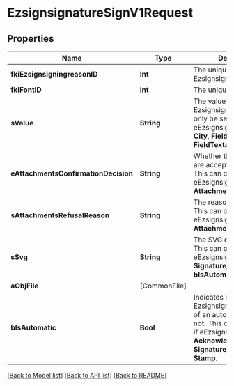 # EzsignsignatureSignV1Request

## Properties
Name | Type | Description | Notes
------------ | ------------- | ------------- | -------------
**fkiEzsignsigningreasonID** | **Int** | The unique ID of the Ezsignsigningreason | [optional] 
**fkiFontID** | **Int** | The unique ID of the Font | [optional] 
**sValue** | **String** | The value required for the Ezsignsignature.  This can only be set if eEzsignsignatureType is **City**, **FieldText** or **FieldTextarea** | [optional] 
**eAttachmentsConfirmationDecision** | **String** | Whether the attachment are accepted or refused.  This can only be set if eEzsignsignatureType is **AttachmentsConfirmation** | [optional] 
**sAttachmentsRefusalReason** | **String** | The reason of refused.  This can only be set if eEzsignsignatureType is **AttachmentsConfirmation** | [optional] 
**sSvg** | **String** | The SVG of the signature.  This can only be set if eEzsignsignatureType is **Signature**_/_**Initials** and **bIsAutomatic** is false | [optional] 
**aObjFile** | [CommonFile] |  | [optional] 
**bIsAutomatic** | **Bool** | Indicates if the Ezsignsignature was part of an automatic process or not.  This can only be true if eEzsignsignatureType is **Acknowledgement**, **City**, **Signature**, **Initials** or **Stamp**.  | 

[[Back to Model list]](../README.md#documentation-for-models) [[Back to API list]](../README.md#documentation-for-api-endpoints) [[Back to README]](../README.md)


